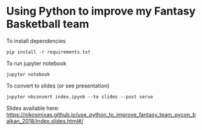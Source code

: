 # Using Python to improve my Fantasy Basketball team

To install dependencies
```commandline
pip install -r requirements.txt
```

To run jupyter notebook

```commandline
jupyter notebook
```

To convert to slides (or see presentation)

```commandline
jupyter nbconvert index.ipynb --to slides --post serve
```


Slides available here:
https://nikosmixas.github.io/use_python_to_improve_fantasy_team_pycon_balkan_2018/index.slides.html#/
